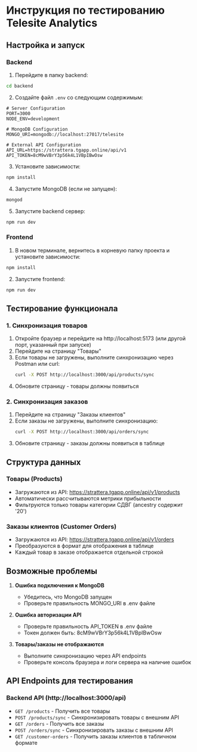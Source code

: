 # Инструкция по тестированию Telesite Analytics

## Настройка и запуск

### Backend

1. Перейдите в папку backend:
```bash
cd backend
```

2. Создайте файл `.env` со следующим содержимым:
```env
# Server Configuration
PORT=3000
NODE_ENV=development

# MongoDB Configuration
MONGO_URI=mongodb://localhost:27017/telesite

# External API Configuration
API_URL=https://strattera.tgapp.online/api/v1
API_TOKEN=8cM9wVBrY3p56k4L1VBpIBwOsw
```

3. Установите зависимости:
```bash
npm install
```

4. Запустите MongoDB (если не запущен):
```bash
mongod
```

5. Запустите backend сервер:
```bash
npm run dev
```

### Frontend

1. В новом терминале, вернитесь в корневую папку проекта и установите зависимости:
```bash
npm install
```

2. Запустите frontend:
```bash
npm run dev
```

## Тестирование функционала

### 1. Синхронизация товаров

1. Откройте браузер и перейдите на http://localhost:5173 (или другой порт, указанный при запуске)
2. Перейдите на страницу "Товары"
3. Если товары не загружены, выполните синхронизацию через Postman или curl:
   ```bash
   curl -X POST http://localhost:3000/api/products/sync
   ```
4. Обновите страницу - товары должны появиться

### 2. Синхронизация заказов

1. Перейдите на страницу "Заказы клиентов"
2. Если заказы не загружены, выполните синхронизацию:
   ```bash
   curl -X POST http://localhost:3000/api/orders/sync
   ```
3. Обновите страницу - заказы должны появиться в таблице

## Структура данных

### Товары (Products)
- Загружаются из API: https://strattera.tgapp.online/api/v1/products
- Автоматически рассчитываются метрики прибыльности
- Фильтруются только товары категории СДВГ (ancestry содержит '20')

### Заказы клиентов (Customer Orders)
- Загружаются из API: https://strattera.tgapp.online/api/v1/orders
- Преобразуются в формат для отображения в таблице
- Каждый товар в заказе отображается отдельной строкой

## Возможные проблемы

1. **Ошибка подключения к MongoDB**
   - Убедитесь, что MongoDB запущен
   - Проверьте правильность MONGO_URI в .env файле

2. **Ошибка авторизации API**
   - Проверьте правильность API_TOKEN в .env файле
   - Токен должен быть: 8cM9wVBrY3p56k4L1VBpIBwOsw

3. **Товары/заказы не отображаются**
   - Выполните синхронизацию через API endpoints
   - Проверьте консоль браузера и логи сервера на наличие ошибок

## API Endpoints для тестирования

### Backend API (http://localhost:3000/api)

- `GET /products` - Получить все товары
- `POST /products/sync` - Синхронизировать товары с внешним API
- `GET /orders` - Получить все заказы  
- `POST /orders/sync` - Синхронизировать заказы с внешним API
- `GET /customer-orders` - Получить заказы клиентов в табличном формате 